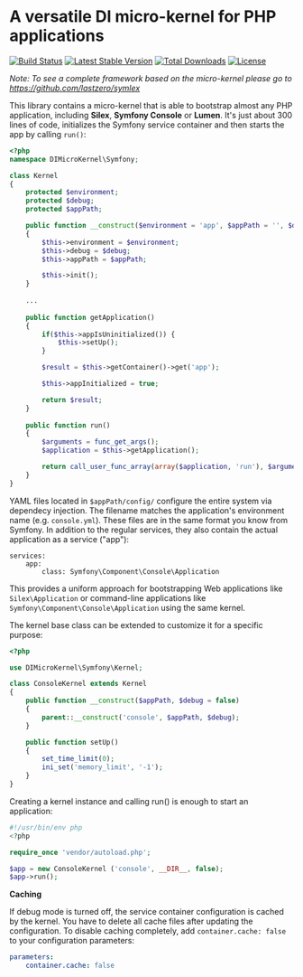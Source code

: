 A versatile DI micro-kernel for PHP applications
================================================

[![Build Status](https://travis-ci.org/lastzero/di-microkernel.png?branch=master)](https://travis-ci.org/lastzero/di-microkernel)
[![Latest Stable Version](https://poser.pugx.org/lastzero/di-microkernel/v/stable.svg)](https://packagist.org/packages/lastzero/di-microkernel)
[![Total Downloads](https://poser.pugx.org/lastzero/di-microkernel/downloads.svg)](https://packagist.org/packages/lastzero/di-microkernel)
[![License](https://poser.pugx.org/lastzero/di-microkernel/license.svg)](https://packagist.org/packages/lastzero/di-microkernel)

*Note: To see a complete framework based on the micro-kernel please go to https://github.com/lastzero/symlex*

This library contains a micro-kernel that is able to bootstrap almost any PHP application, 
including **Silex**, **Symfony Console** or **Lumen**.
It's just about 300 lines of code, initializes the Symfony service container and then starts the app by calling `run()`:

```php
<?php
namespace DIMicroKernel\Symfony;

class Kernel
{
    protected $environment;
    protected $debug;
    protected $appPath;

    public function __construct($environment = 'app', $appPath = '', $debug = false)
    {
        $this->environment = $environment;
        $this->debug = $debug;
        $this->appPath = $appPath;

        $this->init();
    }
    
    ...
    
    public function getApplication()
    {
        if($this->appIsUninitialized()) {
            $this->setUp();
        }

        $result = $this->getContainer()->get('app');

        $this->appInitialized = true;

        return $result;
    }
    
    public function run()
    {
        $arguments = func_get_args();
        $application = $this->getApplication();

        return call_user_func_array(array($application, 'run'), $arguments);
    }
}
```

YAML files located in `$appPath/config/` configure the entire system via dependecy injection. The filename matches the application's environment name (e.g. `console.yml`). These files are in the same format you know from Symfony. In addition to the regular services, they also contain the actual application as a service ("app"):

    services:
        app:
            class: Symfony\Component\Console\Application

This provides a uniform approach for bootstrapping Web applications like `Silex\Application` or command-line 
applications like `Symfony\Component\Console\Application` using the same kernel.

The kernel base class can be extended to customize it for a specific purpose:

```php
<?php

use DIMicroKernel\Symfony\Kernel;

class ConsoleKernel extends Kernel
{
    public function __construct($appPath, $debug = false)
    {
        parent::__construct('console', $appPath, $debug);
    }

    public function setUp()
    {
        set_time_limit(0);
        ini_set('memory_limit', '-1');
    }
}
```

Creating a kernel instance and calling run() is enough to start an application:

```php
#!/usr/bin/env php
<?php

require_once 'vendor/autoload.php';

$app = new ConsoleKernel ('console', __DIR__, false);
$app->run();
```

**Caching**

If debug mode is turned off, the service container configuration is cached by the kernel. You have to delete all cache files after updating the configuration. To disable caching completely, add `container.cache: false` to your configuration parameters: 

```yaml
parameters:
    container.cache: false
```